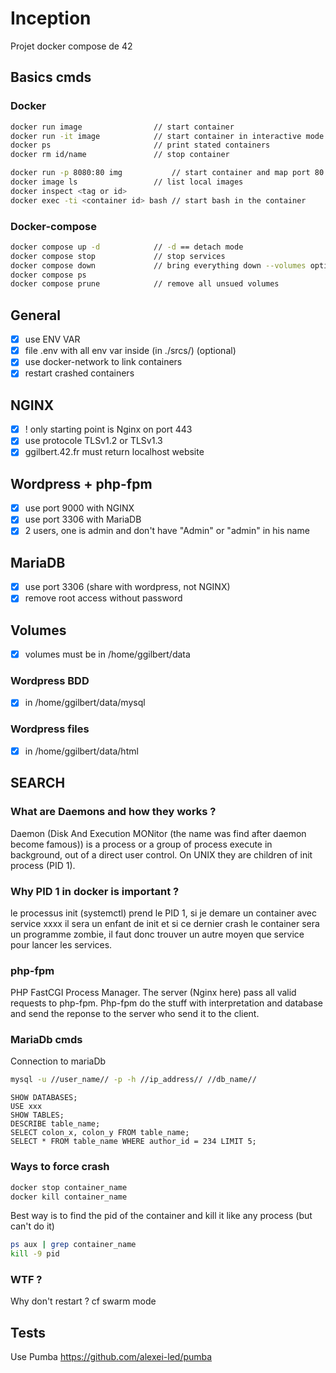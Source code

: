 # Inception
Projet docker compose de 42

## Basics cmds
### Docker
```bash
docker run image	            // start container
docker run -it image	        // start container in interactive mode
docker ps		                // print stated containers
docker rm id/name	            // stop container

docker run -p 8080:80 img	        // start container and map port 80 from container to port 8080 of computer
docker image ls                 // list local images
docker inspect <tag or id>
docker exec -ti <container id> bash // start bash in the container 
```
### Docker-compose
```bash
docker compose up -d			// -d == detach mode
docker compose stop				// stop services
docker compose down				// bring everything down --volumes option to remove volumes
docker compose ps
docker compose prune			// remove all unsued volumes
```

## General
- [x] use ENV VAR
- [x] file .env with all env var inside (in ./srcs/) (optional)
- [x] use docker-network to link containers
- [x] restart crashed containers

## NGINX
- [x] ! only starting point is Nginx on port 443
- [x] use protocole TLSv1.2 or TLSv1.3
- [x] ggilbert.42.fr must return localhost website

## Wordpress + php-fpm
- [x] use port 9000 with NGINX
- [x] use port 3306 with MariaDB
- [x] 2 users, one is admin and don't have "Admin" or "admin" in his name

## MariaDB
- [x] use port 3306 (share with wordpress, not NGINX)
- [x] remove root access without password

## Volumes
- [x] volumes must be in /home/ggilbert/data
### Wordpress BDD
- [x] in /home/ggilbert/data/mysql
### Wordpress files
- [x] in /home/ggilbert/data/html


## SEARCH
### What are Daemons and how they works ?
Daemon (Disk And Execution MONitor (the name was find after daemon become famous)) is a process or a group of process execute in background, out of a direct user control. On UNIX they are children of init process (PID 1).

### Why PID 1 in docker is important ?
le processus init (systemctl) prend le PID 1, si je demare un container avec service xxxx il sera un enfant de init et si ce dernier crash le container sera un programme zombie, il faut donc trouver un autre moyen que service pour lancer les services.

### php-fpm
PHP FastCGI Process Manager. The server (Nginx here) pass all valid requests to php-fpm. Php-fpm do the stuff with interpretation and database and send the reponse to the server who send it to the client.

### MariaDb cmds
Connection to mariaDb
```bash 
mysql -u //user_name// -p -h //ip_address// //db_name//
```

```mysql
SHOW DATABASES;
USE xxx
SHOW TABLES;
DESCRIBE table_name;
SELECT colon_x, colon_y FROM table_name;
SELECT * FROM table_name WHERE author_id = 234 LIMIT 5;
```

### Ways to force crash
```bash
docker stop container_name
docker kill container_name
```
Best way is to find the pid of the container and kill it like any process (but can't do it)
```bash
ps aux | grep container_name
kill -9 pid
```

### WTF ?
Why don't restart ? cf swarm mode

## Tests
Use Pumba
https://github.com/alexei-led/pumba